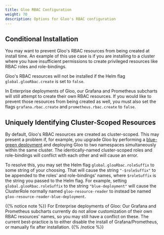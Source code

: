 ```yaml
---
title: Gloo RBAC Configuration
weight: 70
description: Options for Gloo's RBAC configuration
---
```


## Conditional Installation

You may want to prevent Gloo's RBAC resources from being created at install time. An example of this use
case is if you are installing to a cluster where you have insufficient permissions to create privileged
resources like RBAC roles and role-bindings.

Gloo's RBAC resources will not be installed if the Helm flag `global.glooRbac.create` is set to `false`.

In Enterprise deployments of Gloo, our Grafana and Prometheus subcharts will still attempt to create their 
own RBAC resources. If you would like to prevent those resources from being created as well, you must also 
set the flags `grafana.rbac.create` and `prometheus.rbac.create` to `false`.

## Uniquely Identifying Cluster-Scoped Resources

By default, Gloo's RBAC resources are created as cluster-scoped. This may present a problem if, for example,
you upgrade Gloo by performing a 
[blue-green deployment](https://blog.christianposta.com/deploy/blue-green-deployments-a-b-testing-and-canary-releases/)
and deploying Gloo to two namespaces simultaneously within the same cluster. The identically-named 
cluster-scoped roles and role-bindings will conflict with each other and will cause an error.

To resolve this, you may set the Helm flag `global.glooRbac.roleSuffix` to some string of your choosing.
That will cause the string `"-$roleSuffix"` to be appended to the roles' and role-bindings' names, where
`$roleSuffix` is the string you passed to the Helm flag. For example, setting `global.glooRbac.roleSuffix`
to the string `"blue-deployment"` will cause the ClusterRole normally named `gloo-resource-reader` to
instead be named `gloo-resource-reader-blue-deployment`.

{{% notice note %}}
For Enterprise deployments of Gloo: Our Grafana and Prometheus subcharts currently do not allow customization 
of their own RBAC resources' names, so you may still have a conflict on these. The current best-practice is
to either disable the install of Grafana/Prometheus, or manually fix after installation.
{{% /notice %}}

